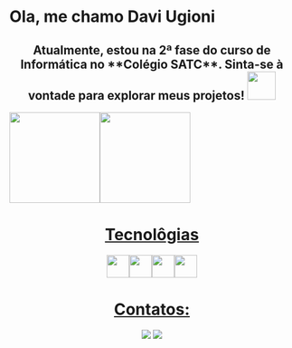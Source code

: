 <h1> Ola, me chamo Davi Ugioni  </h1>
<h2 align="center">Atualmente, estou na 2ª fase do curso de Informática no **Colégio SATC**.  Sinta-se à vontade para explorar meus projetos! <img src="https://media3.giphy.com/media/v1.Y2lkPTc5MGI3NjExeTB2OTJ0N3c2b256OW9mdzNlMHhxdjM1ZzRnamNxMmU3cndzNGRicyZlcD12MV9pbnRlcm5hbF9naWZfYnlfaWQmY3Q9cw/tBW2o1LQD8bo7ApExG/giphy.gif" width="50"></h1>

  <a href="https://github.com/viniciusdarosa">
  <img height="160em" src="https://github-readme-stats.vercel.app/api?username=viniciusdarosa&show_icons=true&theme=github_dark&include_all_commits=true&count_private=true"/><img height="160em" src="https://github-readme-stats.vercel.app/api/top-langs/?username=viniciusdarosa&layout=compact&langs_count=7&theme=github_dark"/>
    
<h1 align="center">Tecnolôgias</h1>

<p align="center"> 
  <img src="https://cdn.jsdelivr.net/gh/devicons/devicon/icons/html5/html5-original.svg" width="40" height="40" align="center"/><img src="https://cdn.jsdelivr.net/gh/devicons/devicon/icons/css3/css3-original.svg" width="40" height="40" align="center"/><img src="https://cdn.jsdelivr.net/gh/devicons/devicon/icons/javascript/javascript-original.svg" width="40" height="40" align="center"/><img src="https://cdn.jsdelivr.net/gh/devicons/devicon/icons/python/python-original.svg" width="40" height="40" align="center"/>
</p>

<h1 align="center">Contatos:</h1>  

<p align="center"> 
  <a href="https://www.instagram.com/daviugioni" target="_blank"><img loading="lazy" src="https://img.shields.io/badge/-Instagram-%23E4405F?style=for-the-badge&logo=instagram&logoColor=white" target="_blank"></a>
  <a href = "mailto: daviugionimarcolino@gmail.com"><img loading="lazy" src="https://img.shields.io/badge/Gmail-D14836?style=for-the-badge&logo=gmail&logoColor=white" target="_blank"></a>
</p>
